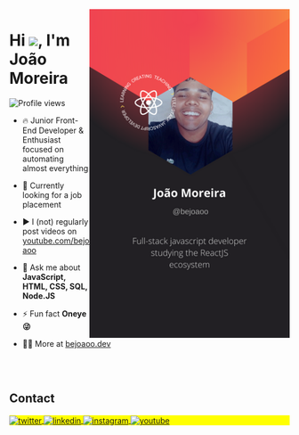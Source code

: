 <img align="right" height="590em" src="https://raw.githubusercontent.com/bejoaoo/bejoaoo/master/assets/card.png"/>
<h1 align="left">Hi <img src="https://raw.githubusercontent.com/kaueMarques/kaueMarques/master/hi.gif" height="30px">, I'm João Moreira</h1>
<p align="left"> <img src="https://komarev.com/ghpvc/?username=bejoaoo&color=yellow" alt="Profile views" /> </p>

- 🔥 Junior Front-End Developer & Enthusiast focused on automating almost everything 

- 🔭 Currently looking for a job placement

- ▶️ I (not) regularly post videos on [youtube.com/bejoaoo](https://www.youtube.com/channel/UCmMlUb-ZP6LrMX0IC1G5Hzw)

- 💬 Ask me about **JavaScript, HTML, CSS, SQL, Node.JS**

- ⚡ Fun fact **Oneye 😜**

- 👨‍💻 More at [bejoaoo.dev](https://bejoaoo.dev)

<!--

<br><br>

## 🛠 &nbsp;Tech Stack

![JavaScript](https://img.shields.io/badge/-JavaScript-05122A?style=flat&logo=javascript)&nbsp;
![Node.js](https://img.shields.io/badge/-Node.js-05122A?style=flat&logo=node.js)&nbsp;
![HTML](https://img.shields.io/badge/-HTML-05122A?style=flat&logo=HTML5)&nbsp;
![CSS](https://img.shields.io/badge/-CSS-05122A?style=flat&logo=CSS3&logoColor=1572B6)&nbsp;
![React](https://img.shields.io/badge/-React-05122A?style=flat&logo=react)&nbsp;
![Git](https://img.shields.io/badge/-Git-05122A?style=flat&logo=git)&nbsp;
![GitHub](https://img.shields.io/badge/-GitHub-05122A?style=flat&logo=github)&nbsp;
![Markdown](https://img.shields.io/badge/-Markdown-05122A?style=flat&logo=markdown)&nbsp;
![Visual Studio Code](https://img.shields.io/badge/-Visual%20Studio%20Code-05122A?style=flat&logo=visual-studio-code&logoColor=007ACC)&nbsp;
![PostgreSQL](https://img.shields.io/badge/-PostgreSQL-05122A?style=flat&logo=postgresql)&nbsp;
![SQLite](https://img.shields.io/badge/-SQLite-05122A?style=flat&logo=sqlite)&nbsp;

<br><br>

## ⚙️ &nbsp;GitHub Analytics

<p align="left">
<img width="530em" src="https://github-readme-stats.vercel.app/api?username=maykbrito&show_icons=true&theme=vision-friendly-dark" alt="maykbrito's stats"/>
<img width="530em" src="https://github-readme-stats.vercel.app/api/top-langs/?username=maykbrito&layout=compact&theme=vision-friendly-dark" alt="maykbrito's most languages"/>
</p>
-->

<br><br>

## Contact

<p align="left" style="background:yellow">
<a href="https://twitter.com/bejoaoo" target="_blank">
  <img align="center" src="https://img.shields.io/badge/-bejoaoo-05122A?style=flat&logo=twitter" alt="twitter"/>  
</a>
<a href="https://linkedin.com/in/bejoaoo" target="_blank">
  <img align="center" src="https://img.shields.io/badge/-bejoaoo-05122A?style=flat&logo=linkedin" alt="linkedin"/>
</a>
<a href="https://instagram.com/bejoaoo" target="_blank">
 <img align="center" src="https://img.shields.io/badge/-bejoaoo-05122A?style=flat&logo=instagram" alt="instagram"/>
</a>
<a href="https://youtube.com/bejoaoo" target="_blank">
 <img align="center" src="https://img.shields.io/badge/-bejoaoo-05122A?style=flat&logo=youtube" alt="youtube"/>
</a>
</p>

<!--

<img width="490em" src="https://github-readme-twitter-gazf.vercel.app/api?id=maykbrito&layout=wide&show_reply=off&show_retweet=off" />


**maykbrito/maykbrito** is a ✨ _special_ ✨ repository because its `README.md` (this file) appears on your GitHub profile.

Here are some ideas to get you started:

- 🔭 I’m currently working on ...
- 🌱 I’m currently learning ...
- 👯 I’m looking to collaborate on ...
- 🤔 I’m looking for help with ...
- 💬 Ask me about ...
- 📫 How to reach me: ...
- 😄 Pronouns: ...
- ⚡ Fun fact: ...
-->
